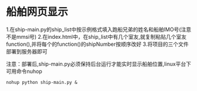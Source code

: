 # 船舶网页显示
1.在ship-main.py的ship_list中按示例格式填入跑船兄弟的姓名和船舶IMO号(注意不是mmsi号) 2.在index.html中，在ship_list中有几个室友,就复制粘贴几个室友function(),并将每个的function()的shipNumber按顺序改好 3.将项目的三个文件部署到服务器即可

注意：部署后,ship-main.py必须保持后台运行才能实时显示船舶位置,linux平台下可用命令nuhop

```
nohup python ship-main.py &
```


